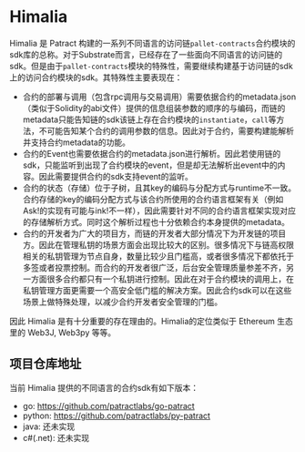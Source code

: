 # Himalia

Himalia 是 Patract 构建的一系列不同语言的访问链`pallet-contracts`合约模块的sdk库的总称。对于Substrate而言，已经存在了一些面向不同语言的访问链的sdk。但是由于`pallet-contracts`模块的特殊性，需要继续构建基于访问链的sdk上的访问合约模块的sdk。其特殊性主要表现在：

* 合约的部署与调用（包含rpc调用与交易调用）需要依据合约的metadata.json（类似于Solidity的abi文件）提供的信息组装参数的顺序的与编码，而链的metadata只能告知链的sdk该链上存在合约模块的`instantiate`，`call`等方法，不可能告知某个合约的调用参数的信息。因此对于合约，需要构建能解析并支持合约metadata的功能。
* 合约的Event也需要依据合约的metadata.json进行解析。因此若使用链的sdk，只能监听到出现了合约模块的event，但是却无法解析出event中的内容。因此需要提供合约的sdk支持event的监听。
* 合约的状态（存储）位于子树，且其key的编码与分配方式与runtime不一致。合约存储的key的编码分配方式与该合约所使用的合约语言框架有关（例如Ask!的实现有可能与ink!不一样），因此需要针对不同的合约语言框架实现对应的存储解析方式。同时这个解析过程也十分依赖合约本身提供的metadata。
* 合约的开发者为广大的项目方，而链的开发者大部分情况下为开发链的项目方。因此在管理私钥的场景方面会出现比较大的区别。很多情况下与链高权限相关的私钥管理为节点自身，数量比较少且门槛高，或者很多情况下都依托于多签或者投票控制。而合约的开发者很广泛，后台安全管理质量参差不齐，另一方面很多合约都只有一个私钥进行控制。因此在对于合约模块的调用上，在私钥管理方面更需要一个高安全低门槛的解决方案。因此合约sdk可以在这些场景上做特殊处理，以减少合约开发者安全管理的门槛。

因此 Himalia 是有十分重要的存在理由的。Himalia的定位类似于 Ethereum 生态里的 Web3J, Web3py 等等。

## 项目仓库地址

当前 Himalia 提供的不同语言的合约sdk有如下版本：

* go: https://github.com/patractlabs/go-patract
* python: https://github.com/patractlabs/py-patract
* java: 还未实现
* c#(.net): 还未实现 
